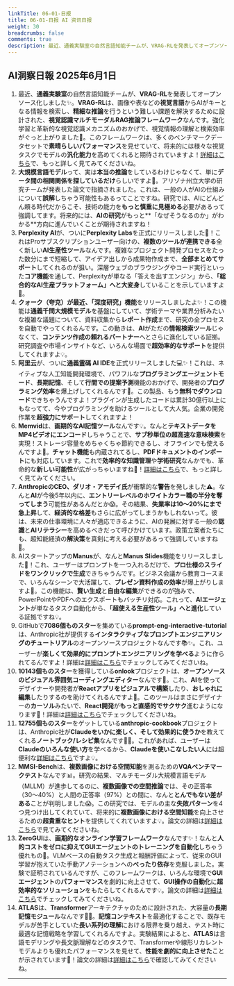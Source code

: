 ```yaml
---
linkTitle: 06-01-日报
title: 06-01-日报 AI 资讯日报
weight: 30
breadcrumbs: false
comments: true
description: 最近、通義実験室の自然言語知能チームが、VRAG-RLを発表してオープンソース化しました✨。VRAG-RLは、画像や表などの視覚言語からAIがキーとなる情報を検索し、精細な推論を行うという難しい課題を解決するために設計された、視覚認識マルチモーダルRAG推論フレームワークなんです。強化学習と革新的な視覚認識メカニ.
---
```

## AI洞察日報 2025年6月1日

1.  最近、**通義実験室**の自然言語知能チームが、**VRAG-RL**を発表してオープンソース化しました✨。**VRAG-RL**は、画像や表などの**視覚言語**からAIがキーとなる情報を検索し、**精細な推論**を行うという難しい課題を解決するために設計された、**視覚認識マルチモーダルRAG推論フレームワーク**なんです。強化学習と革新的な視覚認識メカニズムのおかげで、視覚情報の理解と検索効率がぐっと上がりました🚀。このフレームワークは、多くのベンチマークデータセットで**素晴らしいパフォーマンス**を見せていて、将来的には様々な視覚タスクでモデルの**汎化能力**を高めてくれると期待されていますよ！[詳細はこちら](https://github.com/Alibaba-NLP/VRAG)で、もっと詳しく見てみてくださいね。
2.  **大規模言語モデル**って、実は**本当の推論**をしているわけじゃなくて、単に**データ間の相関関係を探しているだけ**らしいですよ🤔。アリゾナ州立大学の研究チームが発表した論文で指摘されました。これは、一般の人がAIの仕組みについて**誤解**しちゃう可能性もあるってことですね。研究では、AIにどんどん頼る時代だからこそ、技術の能力を**もっと慎重に見極める**必要があるって強調してます。将来的には、**AIの研究**がもっと**「なぜそうなるのか」がわかる**方向に進んでいくことが期待されますね！
3.  **Perplexity AI**が、ついに**Perplexity Labs**を正式にリリースしました🎉！これはProサブスクリプションユーザー向けの、**複数のツールが連携できる**全く新しい**AI生産性ツール**なんです。複雑なプロジェクト開発プロセスをたった数分にまで短縮して、アイデア出しから成果物作成まで、**全部まとめてサポート**してくれるのが狙い。深層ウェブのブラウジングやコード実行といった**コア機能**を通して、Perplexityが単なる「答えを出すエンジン」から、**「総合的なAI生産プラットフォーム」へと大変身**していることを示していますよ🚀。
4.  **クォーク（夸克）**が最近、**「深度研究」機能**をリリースしましたよ✨！この機能は**通義千問大規模モデル**を基盤にしていて、学術テーマや業界分析みたいな複雑な議題について、資料収集から**レポート作成**まで、研究の全プロセスを自動でやってくれるんです。この動きは、**AI**がただの**情報検索ツール**じゃなくて、**コンテンツ作成の頼れるパートナー**へとさらに進化している証拠。研究調査や市場インサイトなど、いろんな場面で**超効率的なサポート**を提供してくれますよ💡。
5.  **阿里云**が、ついに**通義霊碼 AI IDE**を正式リリースしました💻✨！これは、ネイティブな人工知能開発環境で、パワフルな**プログラミングエージェントモード**、**長期記憶**、そして**行間での提案予測**機能のおかげで、開発者の**プログラミング効率**を爆上げしてくれるんです🚀。この製品、もう**無料でダウンロード**できちゃうんですよ！プラグインが生成したコードは累計30億行以上にもなってて、今やプログラミングを助けるツールとして大人気。企業の開発作業を**超強力にサポート**してくれますよ！
6.  **Memvid**は、**画期的なAI記憶ツール**なんです💡。なんと**テキストデータをMP4ビデオにエンコード**しちゃうことで、**サブ秒単位の超高速な意味検索**を実現！ストレージ容量をめちゃくちゃ節約できるし、オフラインでも使えるんですよ💾。**チャット機能**も内蔵されてるし、**PDFドキュメントのインポート**にも対応しています。これで**効率的な知識管理**や**学術研究**なんかでも、革命的な**新しい可能性**が広がっちゃいますね🚀！[詳細はこちら](https://github.com/Olow304/memvid)で、もっと詳しく見てみてください。
7.  **AnthropicのCEO、ダリオ・アモデイ氏**が衝撃的な**警告**を発しました⚠️。なんと**AI**が今後5年以内に、**エントリーレベルのホワイトカラー職の半分を奪ってしまう**可能性があるんだとか😱。その結果、**失業率は10〜20%にまで急上昇**して、**経済的な格差**もさらに広がってしまうかもしれないって。彼は、未来の仕事環境に人々が適応できるように、AIの発展に対する一般の**認識**と**AIリテラシー**を高めるべきだって呼びかけています。政策立案者たちにも、超知能経済の**解決策**を真剣に考える必要があるって強調していますね🤔。
8.  AIスタートアップの**Manus**が、なんと**Manus Slides**機能をリリースしました🤩！これ、ユーザーはプロンプトを一つ入れるだけで、**プロ仕様のスライドをワンクリックで生成**できちゃうんです。ビジネス会議から教育コースまで、いろんなシーンで大活躍して、**プレゼン資料作成の効率**が爆上がりしますよ🚀。この機能は、**賢い生成**と**自由な編集**ができるのが強みで、PowerPointやPDFへのエクスポートもバッチリ対応。これって、**AIエージェント**が単なるタスク自動化から、**「超使える生産性ツール」へと進化**している証拠ですね💡。
9.  GitHubで**7086個ものスター**を集めている**prompt-eng-interactive-tutorial**は、Anthropic社が提供する**インタラクティブなプロンプトエンジニアリングのチュートリアル**のオープンソースプロジェクトなんです📚✨。これ、ユーザーが**楽しくて効果的にプロンプトエンジニアリングを学べる**ように作られてるんですよ！詳細は[詳細はこちら](https://github.com/anthropics/prompt-eng-interactive-tutorial)でチェックしてみてくださいね。
10. **10143個ものスター**を獲得している**onlook**プロジェクトは、**オープンソースのビジュアル雰囲気コーディングエディター**なんです🌟。これ、**AI**を使ってデザイナーや開発者が**Reactアプリをビジュアルで構築**したり、**おしゃれに編集**したりするのを助けてくれるんですよ🎨。このツールはまさにデザイナーの**カーソル**みたいで、**React開発**が**もっと直感的でサクサク**進むようになります🚀！詳細は[詳細はこちら](https://github.com/onlook-dev/onlook)でチェックしてくださいね。
11. **12755個ものスター**をゲットしている**anthropic-cookbook**プロジェクトは、Anthropic社が**Claudeをいかに楽しく、そして効果的に使うか**を教えてくれる**ノートブック/レシピ集**なんです📖✨。これがあれば、ユーザーは**Claudeのいろんな使い方**を学べるから、**Claudeを使いこなしたい人**には超便利な[詳細はこちら](https://github.com/anthropics/anthropic-cookbook)ですよ💡。
12. **MMSI-Bench**は、**複数画像における空間知能**を測るための**VQAベンチマークテスト**なんです📊。研究の結果、マルチモーダル大規模言語モデル（MLLM）が進歩してるのに、**複数画像での空間推論**では、その正答率（30〜40%）と人間の正答率（97%）との間に、なんと**とんでもない差がある**ことが判明しました😱。この研究では、モデルの主な**失敗パターン**を4つ見つけ出してくれていて、将来的に**複数画像における空間知能**を向上させるための**超貴重なヒント**を提供してくれていますよ💡。論文の詳細は[詳細はこちら](https://arxiv.org/abs/2505.23764)で見てみてくださいね。
13. **ZeroGUI**は、**画期的なオンライン学習フレームワーク**なんです✨！なんと**人的コストをゼロに抑えてGUIエージェントのトレーニングを自動化**しちゃう優れもの🚀。VLMベースの自動タスク生成と報酬評価によって、従来のGUI学習が抱えていた手動アノテーションへの**べったり依存**を克服しました。実験で証明されているんですが、このフレームワークは、いろんな環境で**GUIエージェント**の**パフォーマンス**を劇的に向上させて、**GUI操作の自動化**に**超効率的なソリューション**をもたらしてくれるんです💡。論文の詳細は[詳細はこちら](https://arxiv.org/abs/2505.23762)でチェックしてみてくださいね。
14. **ATLAS**は、**Transformer**アーキテクチャのために設計された、大容量の**長期記憶モジュール**なんです🧠✨。**記憶コンテキスト**を最適化することで、既存モデルが苦手としていた**長い系列の理解**における限界を乗り越え、テスト時に最適な記憶戦略を学習してくれるんですよ。実験結果によると、**ATLAS**は言語モデリングや長文脈理解などのタスクで、Transformerや線形リカレントモデルよりも優れたパフォーマンスを見せて、**性能を劇的に向上させた**ことが示されています🚀！論文の詳細は[詳細はこちら](https://arxiv.org/abs/2505.23735)で確認してみてくださいね。

---